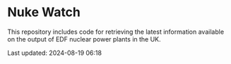 # Nuke Watch

This repository includes code for retrieving the latest information available on the output of EDF nuclear power plants in the UK.

Last updated: 2024-08-19 06:18